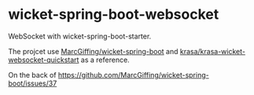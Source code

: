# wicket-spring-boot-websocket

WebSocket with wicket-spring-boot-starter.

The projcet use [MarcGiffing/wicket-spring-boot](https://github.com/MarcGiffing/wicket-spring-boot) and [krasa/krasa-wicket-websocket-quickstart](https://github.com/krasa/krasa-wicket-websocket-quickstart) as a reference.

On the back of https://github.com/MarcGiffing/wicket-spring-boot/issues/37
